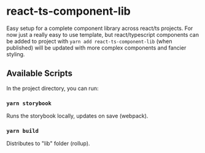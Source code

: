 # react-ts-component-lib
Easy setup for a complete component library across react/ts projects. For now just a really easy to use template, but react/typescript components can be added to project with `yarn add react-ts-component-lib` (when published) will be updated with more complex components and fancier styling.

## Available Scripts

In the project directory, you can run:

### `yarn storybook`

Runs the storybook locally, updates on save (webpack).


### `yarn build`

Distributes to "lib" folder (rollup). 